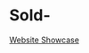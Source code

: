# Sold-

[Website Showcase](https://www.youtube.com/watch?v=OOsYvJDwbAA&ab_channel=FilosophicalFellow)
